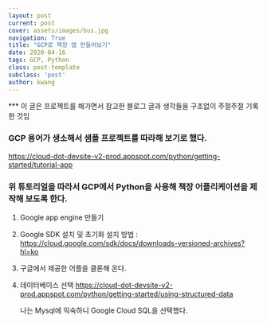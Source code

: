 ```yaml
---
layout: post
current: post
cover: assets/images/bus.jpg
navigation: True
title: "GCP로 책장 앱 만들어보기"
date: 2020-04-16
tags: GCP, Python
class: post-template
subclass: 'post'
author: kwang
---
```


*** 이 글은 프로젝트를 해가면서 참고한 블로그 글과 생각들을 구조없이 주절주절 기록한 것임


### GCP 용어가 생소해서 샘플 프로젝트를 따라해 보기로 했다.

https://cloud-dot-devsite-v2-prod.appspot.com/python/getting-started/tutorial-app

### 위 튜토리얼을 따라서 GCP에서 Python을 사용해 책장 어플리케이션을 제작해 보도록 한다.

1. Google app engine 만들기

2. Google SDK 설치 및 초기화
    설치 방법 : https://cloud.google.com/sdk/docs/downloads-versioned-archives?hl=ko

3. 구글에서 제공한 어플을 클론해 온다.


4. 데이터베이스 선택
    https://cloud-dot-devsite-v2-prod.appspot.com/python/getting-started/using-structured-data
    
    나는 Mysql에 익숙하니 Google Cloud SQL을 선택했다.

